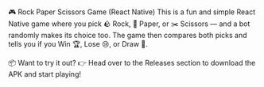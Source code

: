 🎮 Rock Paper Scissors Game (React Native)
This is a fun and simple React Native game where you pick 🪨 Rock, 📄 Paper, or ✂️ Scissors — and a bot randomly makes its choice too.
The game then compares both picks and tells you if you Win 🏆, Lose 😢, or Draw 🤝.

📦 Want to try it out?
👉 Head over to the Releases section to download the APK and start playing!